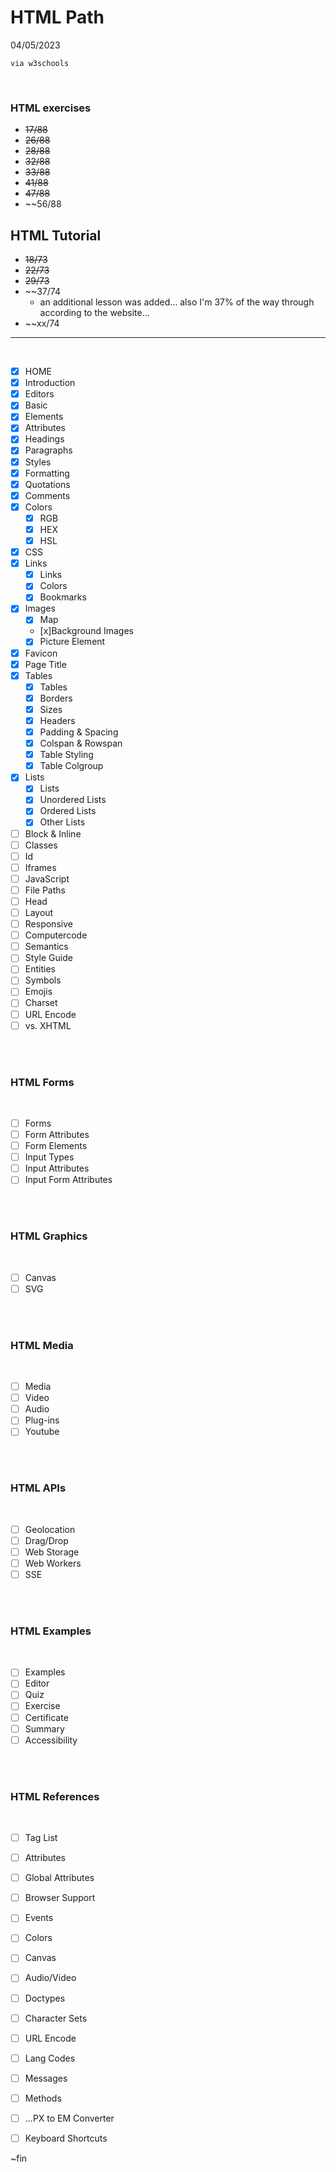 # HTML Path
04/05/2023
    
    via w3schools


<br>

### HTML exercises
* <del>17/88</del>
* ~~26/88~~
* ~~28/88~~
* ~~32/88~~
* ~~33/88~~
* ~~41/88~~
* ~~47/88~~
* ~~56/88

## HTML Tutorial
* ~~18/73~~
* ~~22/73~~
* ~~29/73~~
* ~~37/74
    * an additional lesson was added... also I'm 37% of the way through according to the website...
* ~~xx/74
<hr>
<br>

- [x] HOME
- [x] Introduction
- [x] Editors
- [x] Basic
- [x] Elements
- [x] Attributes
- [x] Headings
- [x] Paragraphs
- [x] Styles
- [x] Formatting
- [x] Quotations
- [x] Comments
- [x] Colors
    - [x] RGB
    - [x] HEX
    - [x] HSL
- [x] CSS
- [x] Links
    - [x] Links 
    - [x] Colors
    - [x] Bookmarks
- [x] Images
    - [x] Map
    - [x]Background Images
    - [x] Picture Element
- [x] Favicon
- [x] Page Title
- [x] Tables
    - [x] Tables
    - [x] Borders
    - [x] Sizes
    - [x] Headers
    - [x] Padding & Spacing
    - [x] Colspan & Rowspan 
    - [x] Table Styling
    - [x] Table Colgroup
- [x] Lists
    - [x] Lists
    - [x] Unordered Lists
    - [x] Ordered Lists
    - [x] Other Lists
- [ ] Block & Inline
- [ ] Classes
- [ ] Id
- [ ] Iframes
- [ ] JavaScript
- [ ] File Paths
- [ ] Head
- [ ] Layout
- [ ] Responsive
- [ ] Computercode
- [ ] Semantics
- [ ] Style Guide
- [ ] Entities
- [ ] Symbols
- [ ] Emojis
- [ ] Charset
- [ ] URL Encode
- [ ] vs. XHTML

<br><br>

### HTML Forms

<br>

- [ ] Forms
- [ ] Form Attributes
- [ ] Form Elements
- [ ] Input Types
- [ ] Input Attributes
- [ ] Input Form Attributes

<br> <br>

### HTML Graphics

<br>

- [ ] Canvas
- [ ] SVG

<br><br>

### HTML Media

<br>

- [ ] Media
- [ ] Video
- [ ] Audio
- [ ] Plug-ins
- [ ] Youtube

<br><br>

### HTML APIs

<br>

- [ ] Geolocation
- [ ] Drag/Drop
- [ ] Web Storage
- [ ] Web Workers
- [ ] SSE

<br><br>

### HTML Examples

<br>

- [ ] Examples
- [ ] Editor
- [ ] Quiz
- [ ] Exercise
- [ ] Certificate
- [ ] Summary
- [ ] Accessibility

<br><br>

### HTML References

<br>

- [ ] Tag List
- [ ] Attributes
- [ ] Global Attributes
- [ ] Browser Support
- [ ] Events
- [ ] Colors
- [ ] Canvas
- [ ] Audio/Video
- [ ] Doctypes
- [ ] Character Sets
- [ ] URL Encode
- [ ] Lang Codes
- [ ] Messages
- [ ] Methods
- [ ] ...PX to EM Converter
- [ ] Keyboard Shortcuts


~fin

<!--
- [ ]
- [ ]
- [ ]
- [ ]
- [ ]
- [ ]
- [ ]
- [ ]
- [ ]
- [ ]
- [ ]
- [ ]

copy and paste for a checklist
-->